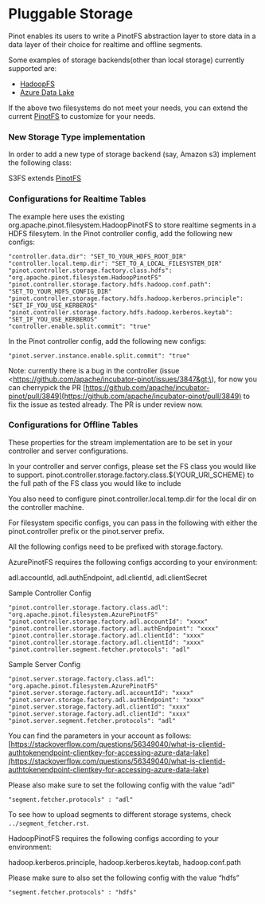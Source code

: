 # Pluggable Storage

Pinot enables its users to write a PinotFS abstraction layer to store data in a data layer of their choice for realtime and offline segments.

Some examples of storage backends\(other than local storage\) currently supported are:

* [HadoopFS](https://hadoop.apache.org/docs/current/hadoop-project-dist/hadoop-common/FileSystemShell.html)
* [Azure Data Lake](https://azure.microsoft.com/en-us/solutions/data-lake/)

If the above two filesystems do not meet your needs, you can extend the current [PinotFS](https://github.com/apache/incubator-pinot/blob/master/pinot-common/src/main/java/org/apache/pinot/filesystem/PinotFS.java) to customize for your needs.

### New Storage Type implementation

In order to add a new type of storage backend \(say, Amazon s3\) implement the following class:

S3FS extends [PinotFS](https://github.com/apache/incubator-pinot/blob/master/pinot-common/src/main/java/org/apache/pinot/filesystem/PinotFS.java)

### Configurations for Realtime Tables

The example here uses the existing org.apache.pinot.filesystem.HadoopPinotFS to store realtime segments in a HDFS filesytem. In the Pinot controller config, add the following new configs:

```text
"controller.data.dir": "SET_TO_YOUR_HDFS_ROOT_DIR"
"controller.local.temp.dir": "SET_TO_A_LOCAL_FILESYSTEM_DIR"
"pinot.controller.storage.factory.class.hdfs": "org.apache.pinot.filesystem.HadoopPinotFS"
"pinot.controller.storage.factory.hdfs.hadoop.conf.path": "SET_TO_YOUR_HDFS_CONFIG_DIR"
"pinot.controller.storage.factory.hdfs.hadoop.kerberos.principle": "SET_IF_YOU_USE_KERBEROS"
"pinot.controller.storage.factory.hdfs.hadoop.kerberos.keytab": "SET_IF_YOU_USE_KERBEROS"
"controller.enable.split.commit": "true"
```

In the Pinot controller config, add the following new configs:

```text
"pinot.server.instance.enable.split.commit": "true"
```

Note: currently there is a bug in the controller \(issue &lt;https://github.com/apache/incubator-pinot/issues/3847&gt;\), for now you can cherrypick the PR [https://github.com/apache/incubator-pinot/pull/3849](https://github.com/apache/incubator-pinot/pull/3849) to fix the issue as tested already. The PR is under review now.

### Configurations for Offline Tables

These properties for the stream implementation are to be set in your controller and server configurations.

In your controller and server configs, please set the FS class you would like to support. pinot.controller.storage.factory.class.${YOUR\_URI\_SCHEME} to the full path of the FS class you would like to include

You also need to configure pinot.controller.local.temp.dir for the local dir on the controller machine.

For filesystem specific configs, you can pass in the following with either the pinot.controller prefix or the pinot.server prefix.

All the following configs need to be prefixed with storage.factory.

AzurePinotFS requires the following configs according to your environment:

adl.accountId, adl.authEndpoint, adl.clientId, adl.clientSecret

Sample Controller Config

```text
"pinot.controller.storage.factory.class.adl": "org.apache.pinot.filesystem.AzurePinotFS"
"pinot.controller.storage.factory.adl.accountId": "xxxx"
"pinot.controller.storage.factory.adl.authEndpoint": "xxxx"
"pinot.controller.storage.factory.adl.clientId": "xxxx"
"pinot.controller.storage.factory.adl.clientId": "xxxx"
"pinot.controller.segment.fetcher.protocols": "adl"
```

Sample Server Config

```text
"pinot.server.storage.factory.class.adl": "org.apache.pinot.filesystem.AzurePinotFS"
"pinot.server.storage.factory.adl.accountId": "xxxx"
"pinot.server.storage.factory.adl.authEndpoint": "xxxx"
"pinot.server.storage.factory.adl.clientId": "xxxx"
"pinot.server.storage.factory.adl.clientId": "xxxx"
"pinot.server.segment.fetcher.protocols": "adl"
```

You can find the parameters in your account as follows: [https://stackoverflow.com/questions/56349040/what-is-clientid-authtokenendpoint-clientkey-for-accessing-azure-data-lake](https://stackoverflow.com/questions/56349040/what-is-clientid-authtokenendpoint-clientkey-for-accessing-azure-data-lake)

Please also make sure to set the following config with the value “adl”

```text
"segment.fetcher.protocols" : "adl"
```

To see how to upload segments to different storage systems, check `../segment_fetcher.rst`.

HadoopPinotFS requires the following configs according to your environment:

hadoop.kerberos.principle, hadoop.kerberos.keytab, hadoop.conf.path

Please make sure to also set the following config with the value “hdfs”

```text
"segment.fetcher.protocols" : "hdfs"
```

